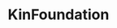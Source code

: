 ---
title: KinFoundation
crosslinks:
- ethtrader
- BitcoinMarkets
- Sexsells
- CryptoCurrency
- FuckToken
- 0xProject
- PoloniexForum
---